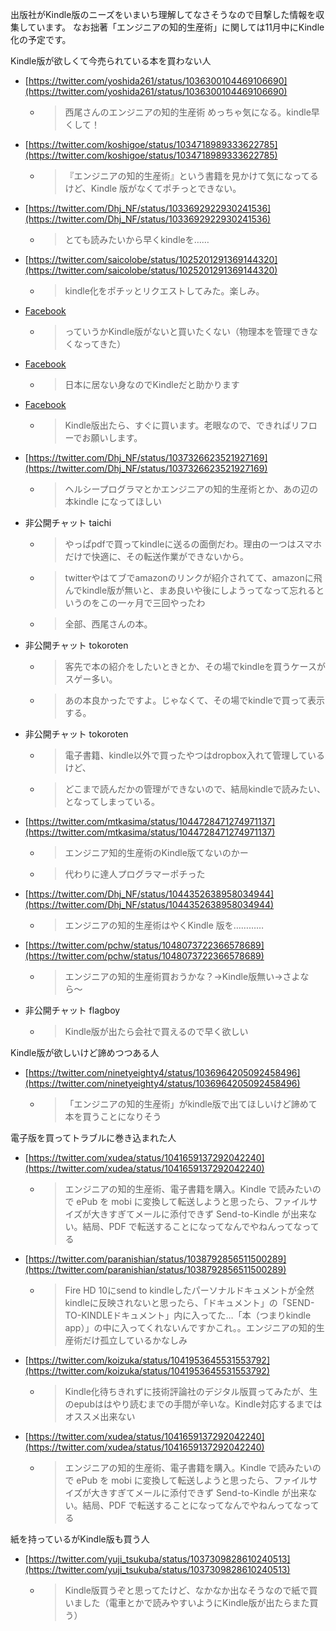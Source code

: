 
出版社がKindle版のニーズをいまいち理解してなさそうなので目撃した情報を収集しています。
なお拙著「エンジニアの知的生産術」に関しては11月中にKindle化の予定です。

Kindle版が欲しくて今売られている本を買わない人
- [https://twitter.com/yoshida261/status/1036300104469106690](https://twitter.com/yoshida261/status/1036300104469106690)
    - > 西尾さんのエンジニアの知的生産術 めっちゃ気になる。kindle早くして！
- [https://twitter.com/koshigoe/status/1034718989333622785](https://twitter.com/koshigoe/status/1034718989333622785)
    - > 『エンジニアの知的生産術』という書籍を見かけて気になってるけど、Kindle 版がなくてポチっとできない。
- [https://twitter.com/Dhj_NF/status/1033692922930241536](https://twitter.com/Dhj_NF/status/1033692922930241536)
    - > とても読みたいから早くkindleを……
- [https://twitter.com/saicolobe/status/1025201291369144320](https://twitter.com/saicolobe/status/1025201291369144320)
    - > kindle化をポチッとリクエストしてみた。楽しみ。
- [Facebook](https://www.facebook.com/nishiohirokazu/posts/10216232485021345?comment_tracking={"tn"%3A"R"})
    - > っていうかKindle版がないと買いたくない（物理本を管理できなくなってきた）
- [Facebook](https://www.facebook.com/nishiohirokazu/posts/10216232485021345?comment_id=10216233474566083&comment_tracking={"tn"%3A"R0"})
    - > 日本に居ない身なのでKindleだと助かります
- [Facebook](https://www.facebook.com/nishiohirokazu/posts/10216232485021345?comment_id=10216250532912531&comment_tracking=%7B%22tn%22%3A%22R%22%7D)
    - > Kindle版出たら、すぐに買います。老眼なので、できればリフローでお願いします。
- [https://twitter.com/Dhj_NF/status/1037326623521927169](https://twitter.com/Dhj_NF/status/1037326623521927169)
    - > ヘルシープログラマとかエンジニアの知的生産術とか、あの辺の本kindle になってほしい
- 非公開チャット taichi
    - > やっぱpdfで買ってkindleに送るの面倒だわ。理由の一つはスマホだけで快適に、その転送作業ができないから。
    - > twitterやはてブでamazonのリンクが紹介されてて、amazonに飛んでkindle版が無いと、まあ良いや後にしようってなって忘れるというのをこの一ヶ月で三回やったわ
    - > 全部、西尾さんの本。
- 非公開チャット tokoroten
    - > 客先で本の紹介をしたいときとか、その場でkindleを買うケースがスゲー多い。
    - > あの本良かったですよ。じゃなくて、その場でkindleで買って表示する。
- 非公開チャット tokoroten
    - > 電子書籍、kindle以外で買ったやつはdropbox入れて管理しているけど、
    - >  どこまで読んだかの管理ができないので、結局kindleで読みたい、となってしまっている。
- [https://twitter.com/mtkasima/status/1044728471274971137](https://twitter.com/mtkasima/status/1044728471274971137)
    - > エンジニア知的生産術のKindle版てないのかー
    - >  代わりに達人プログラマーポチった
- [https://twitter.com/Dhj_NF/status/1044352638958034944](https://twitter.com/Dhj_NF/status/1044352638958034944)
    - > エンジニアの知的生産術はやくKindle 版を…………
- [https://twitter.com/pchw/status/1048073722366578689](https://twitter.com/pchw/status/1048073722366578689)
    - > エンジニアの知的生産術買おうかな？→Kindle版無い→さよなら〜
- 非公開チャット flagboy
    - > Kindle版が出たら会社で買えるので早く欲しい

Kindle版が欲しいけど諦めつつある人
- [https://twitter.com/ninetyeighty4/status/1036964205092458496](https://twitter.com/ninetyeighty4/status/1036964205092458496)
    - > 「エンジニアの知的生産術」がkindle版で出てほしいけど諦めて本を買うことになりそう


電子版を買ってトラブルに巻き込まれた人
- [https://twitter.com/xudea/status/1041659137292042240](https://twitter.com/xudea/status/1041659137292042240)
    - > エンジニアの知的生産術、電子書籍を購入。Kindle で読みたいので ePub を mobi に変換して転送しようと思ったら、ファイルサイズが大きすぎてメールに添付できず Send-to-Kindle が出来ない。結局、PDF で転送することになってなんでやねんってなってる
- [https://twitter.com/paranishian/status/1038792856511500289](https://twitter.com/paranishian/status/1038792856511500289)
    - > Fire HD 10にsend to kindleしたパーソナルドキュメントが全然kindleに反映されないと思ったら、「ドキュメント」の「SEND-TO-KINDLEドキュメント」内に入ってた…「本（つまりkindle app）」の中に入ってくれないんですかこれ。。エンジニアの知的生産術だけ孤立しているかなしみ
- [https://twitter.com/koizuka/status/1041953645531553792](https://twitter.com/koizuka/status/1041953645531553792)
    - > Kindle化待ちきれずに技術評論社のデジタル版買ってみたが、生のepubははやり読むまでの手間が辛いな。Kindle対応するまではオススメ出来ない
- [https://twitter.com/xudea/status/1041659137292042240](https://twitter.com/xudea/status/1041659137292042240)
    - > エンジニアの知的生産術、電子書籍を購入。Kindle で読みたいので ePub を mobi に変換して転送しようと思ったら、ファイルサイズが大きすぎてメールに添付できず Send-to-Kindle が出来ない。結局、PDF で転送することになってなんでやねんってなってる


紙を持っているがKindle版も買う人
- [https://twitter.com/yuji_tsukuba/status/1037309828610240513](https://twitter.com/yuji_tsukuba/status/1037309828610240513)
    - > Kindle版買うぞと思ってたけど、なかなか出なそうなので紙で買いました（電車とかで読みやすいようにKindle版が出たらまた買う）
